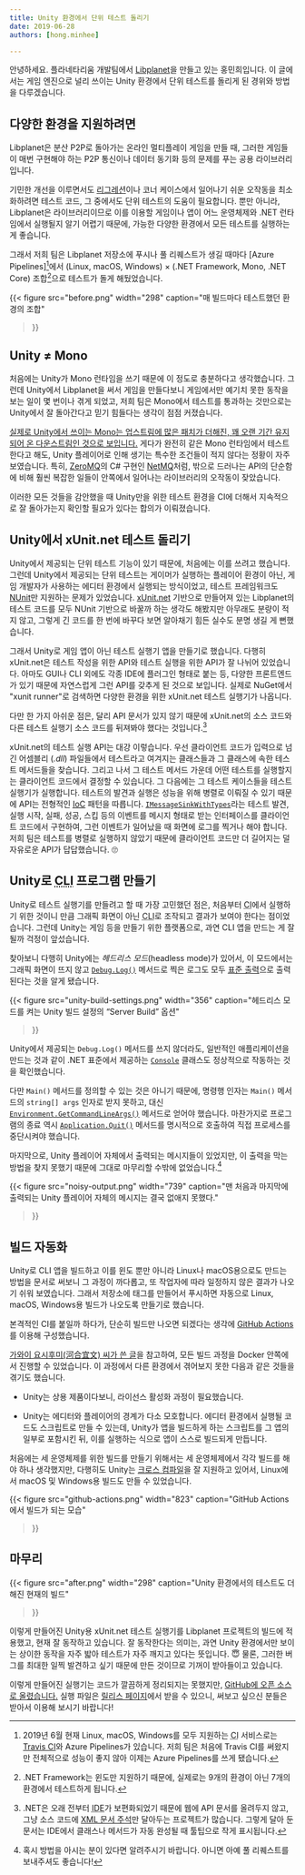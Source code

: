 ```yaml
---
title: Unity 환경에서 단위 테스트 돌리기
date: 2019-06-28
authors: [hong.minhee]

---
```


안녕하세요. 플라네타리움 개발팀에서 [Libplanet]을 만들고 있는 홍민희입니다.
이 글에서는 게임 엔진으로 널리 쓰이는 Unity 환경에서 단위 테스트를 돌리게
된 경위와 방법을 다루겠습니다.


다양한 환경을 지원하려면
------------------------

Libplanet은 분산 P2P로 돌아가는 온라인 멀티플레이 게임을 만들 때,
그러한 게임들이 매번 구현해야 하는 P2P 통신이나 데이터 동기화 등의
문제를 푸는 공용 라이브러리입니다.

기민한 개선을 이루면서도 [리그레션]이나 코너 케이스에서
일어나기 쉬운 오작동을 최소화하려면 테스트 코드, 그 중에서도 단위 테스트의
도움이 필요합니다.  뿐만 아니라, Libplanet은 라이브러리이므로
이를 이용할 게임이나 앱이 어느 운영체제와 .NET 런타임에서 실행될지
알기 어렵기 때문에, 가능한 다양한 환경에서 모든 테스트를 실행하는 게 좋습니다.

그래서 저희 팀은 Libplanet 저장소에 푸시나 풀 리퀘스트가 생길 때마다
[Azure Pipelines][^1]에서 (Linux, macOS, Windows) ×
(.NET Framework, Mono, .NET Core) 조합[^2]으로 테스트가 돌게
해뒀었습니다.

{{<
figure
  src="before.png"
  width="298"
  caption="매 빌드마다 테스트했던 환경의 조합"
>}}


Unity ≠ Mono
------------

처음에는 Unity가 Mono 런타임을 쓰기 때문에 이 정도로 충분하다고 생각했습니다.
그런데 Unity에서 Libplanet을 써서 게임을 만들다보니 게임에서만 예기치 못한
동작을 보는 일이 몇 번이나 겪게 되었고, 저희 팀은 Mono에서 테스트를 통과하는
것만으로는 Unity에서 잘 돌아간다고 믿기 힘들다는 생각이 점점 커졌습니다.

[실제로 Unity에서 쓰이는 Mono는 업스트림에 많은 패치가 더해진,
꽤 오랜 기간 유지되어 온 다운스트림인 것으로 보입니다.][unity-mono]
게다가 완전히 같은 Mono 런타임에서 테스트한다고 해도,
Unity 플레이어로 인해 생기는 특수한 조건들이 적지 않다는 정황이 자주 보였습니다.
특히, [ZeroMQ]의 C# 구현인 [NetMQ]처럼, 밖으로 드러나는 API의 단순함에
비해 훨씬 복잡한 일들이 안쪽에서 일어나는 라이브러리의 오작동이 잦았습니다.

이러한 모든 것들을 감안했을 때 Unity만을 위한 테스트 환경을 CI에 더해서
지속적으로 잘 돌아가는지 확인할 필요가 있다는 합의가 이뤄졌습니다.

Unity에서 xUnit.net 테스트 돌리기
---------------------------------

Unity에서 제공되는 단위 테스트 기능이 있기 때문에, 처음에는 이를 쓰려고
했습니다.
그런데 Unity에서 제공되는 단위 테스트는 게이머가 실행하는 플레이어 환경이 아닌,
게임 개발자가 사용하는 에디터 환경에서 실행되는 방식이었고,
테스트 프레임워크도 [NUnit]만 지원하는 문제가 있었습니다.
[xUnit.net] 기반으로 만들어져 있는 Libplanet의 테스트 코드를 모두
NUnit 기반으로 바꿀까 하는 생각도 해봤지만 아무래도 분량이 적지 않고,
그렇게 긴 코드를 한 번에 바꾸다 보면 알아채기 힘든 실수도 분명
생길 게 뻔했습니다.

그래서 Unity로 게임 앱이 아닌 테스트 실행기 앱을 만들기로 했습니다.
다행히 xUnit.net은 테스트 작성을 위한 API와 테스트 실행을 위한 API가 잘
나뉘어 있었습니다. 아마도 GUI나 CLI 외에도 각종 IDE에 플러그인 형태로 붙는 등,
다양한 프론트엔드가 있기 때문에 자연스럽게 그런 API를 갖추게 된 것으로 보입니다.
실제로 NuGet에서 "xunit runner"로 검색하면 다양한 환경을 위한 xUnit.net
테스트 실행기가 나옵니다.

다만 한 가지 아쉬운 점은, 달리 API 문서가 있지 않기 때문에 xUnit.net의
소스 코드와 다른 테스트 실행기 소스 코드를 뒤져봐야 했다는 것입니다.[^3]

xUnit.net의 테스트 실행 API는 대강 이렇습니다.  우선 클라이언트 코드가
입력으로 넘긴 어셈블리 (*.dll*) 파일들에서 테스트라고 여겨지는 클래스들과
그 클래스에 속한 테스트 메서드들을 찾습니다.
그리고 나서 그 테스트 메서드 가운데 어떤 테스트를 실행할지는
클라이언트 코드에서 결정할 수 있습니다. 그 다음에는 그 테스트 케이스들을
테스트 실행기가 실행합니다.
테스트의 발견과 실행은 성능을 위해 병렬로 이뤄질 수 있기 때문에
API는 전형적인 [<abbr title="inversion of control">IoC</abbr>][IoC]
패턴을 따릅니다.  [`IMessageSinkWithTypes`][IMessageSinkWithTypes]라는
테스트 발견, 실행 시작, 실패, 성공, 스킵 등의 이벤트를 메시지 형태로 받는
인터페이스를 클라이언트 코드에서 구현하여, 그런 이벤트가 일어났을 때
화면에 로그를 찍거나 해야 합니다. 저희 팀은 테스트를 병렬로 실행하지
않았기 때문에 클라이언트 코드만 더 길어지는 덜 자유로운 API가
답답했습니다. 🙄


Unity로 <abbr title="command-line interface">CLI</abbr> 프로그램 만들기
-----------------------------------------------------------------------

Unity로 테스트 실행기를 만들려고 할 때 가장 고민했던 점은, 처음부터
<abbr title="continuous integration">CI</abbr>에서 실행하기 위한 것이니 만큼
그래픽 화면이 아닌 <abbr title="command-line interface">CLI</abbr>로
조작되고 결과가 보여야 한다는 점이었습니다. 그런데 Unity는 게임 등을 만들기 위한
플랫폼으로, 과연 CLI 앱을 만드는 게 잘 될까 걱정이 앞섰습니다.

찾아보니 다행히 Unity에는 <dfn>헤드리스 모드</dfn>(headless mode)가 있어서,
이 모드에서는 그래픽 화면이 뜨지 않고 [`Debug.Log()`][Debug.Log] 메서드로
찍은 로그도 모두 [표준 출력][stdout]으로 출력된다는 것을 알게 됐습니다.

{{<
figure
  src="unity-build-settings.png"
  width="356"
  caption="헤드리스 모드를 켜는 Unity 빌드 설정의 <q>Server Build</q> 옵션"
>}}

Unity에서 제공되는 `Debug.Log()` 메서드를 쓰지 않더라도, 일반적인 애플리케이션을
만드는 것과 같이 .NET 표준에서 제공하는 [`Console`][Console] 클래스도
정상적으로 작동하는 것을 확인했습니다.

다만 `Main()` 메서드를 정의할 수 있는 것은 아니기 때문에, 명령행 인자는
`Main()` 메서드의 `string[] args` 인자로 받지 못하고, 대신
[`Environment.GetCommandLineArgs()`][GetCommandLineArgs] 메서드로
얻어야 했습니다. 마찬가지로 프로그램의 종료 역시 [`Application.Quit()`][Quit]
메서드를 명시적으로 호출하여 직접 프로세스를 중단시켜야 했습니다.

마지막으로, Unity 플레이어 자체에서 출력되는 메시지들이 있었지만, 이 출력을 막는
방법을 찾지 못했기 때문에 그대로 마무리할 수밖에 없었습니다.[^4]

{{<
figure
  src="noisy-output.png"
  width="739"
  caption="맨 처음과 마지막에 출력되는 Unity 플레이어 자체의 메시지는 결국 없애지 못했다."
>}}


빌드 자동화
-----------

Unity로 CLI 앱을 빌드하고 이를 윈도 뿐만 아니라 Linux나 macOS용으로도
만드는 방법을 문서로 써보니 그 과정이 까다롭고, 또 작업자에 따라 일정하지
않은 결과가 나오기 쉬워 보였습니다.  그래서 저장소에 태그를 만들어서 푸시하면
자동으로 Linux, macOS, Windows용 빌드가 나오도록 만들기로 했습니다.

본격적인 CI를 붙일까 하다가, 단순히 빌드만 나오면 되겠다는 생각에
[GitHub Actions]를 이용해 구성했습니다.

[가와이 요시후미(河合宜文) 씨가 쓴 글][5]을 참고하여, 모든 빌드 과정을 Docker
안쪽에서 진행할 수 있었습니다. 이 과정에서 다른 환경에서 겪어보지 못한 다음과 같은
것들을 겪기도 했습니다.

- Unity는 상용 제품이다보니, 라이선스 활성화 과정이 필요했습니다.

- Unity는 에디터와 플레이어의 경계가 다소 모호합니다. 에디터 환경에서
  실행될 코드도 스크립트로 만들 수 있는데, Unity가 앱을 빌드하게 하는
  스크립트를 그 앱의 일부로 포함시킨 뒤, 이를 실행하는 식으로 앱이
  스스로 빌드되게 만듭니다.

처음에는 세 운영체제를 위한 빌드를 만들기 위해서는 세 운영체제에서 각각
빌드를 해야 하나 생각했지만, 다행히도 Unity는 [크로스 컴파일][6]을
잘 지원하고 있어서, Linux에서 macOS 및 Windows용 빌드도 만들 수 있었습니다.

{{<
figure
  src="github-actions.png"
  width="823"
  caption="GitHub Actions에서 빌드가 되는 모습"
>}}


마무리
------

{{<
figure
  src="after.png"
  width="298"
  caption="Unity 환경에서의 테스트도 더해진 현재의 빌드"
>}}

이렇게 만들어진 Unity용 xUnit.net 테스트 실행기를 Libplanet 프로젝트의
빌드에 적용했고, 현재 잘 동작하고 있습니다. 잘 동작한다는 의미는,
과연 Unity 환경에서만 보이는 상이한 동작을 자주 밟아 테스트가 자주
깨지고 있다는 뜻입니다. 😇 물론, 그러한 버그를 최대한 일찍 발견하고 싶기
때문에 만든 것이므로 기꺼이 받아들이고 있습니다.

이렇게 만들어진 실행기는 코드가 깔끔하게 정리되지는 못했지만,
[GitHub에 오픈 소스로 올렸습니다.][7]
실행 파일은 [릴리스 페이지][8]에서 받을 수 있으니, 써보고 싶으신
분들은 받아서 이용해 보시기 바랍니다!

[Libplanet]: https://libplanet.io/
[리그레션]: https://en.wikipedia.org/wiki/Software_regression
[Azure Pipelines]: https://dev.azure.com/planetarium/libplanet/_build?definitionId=3
[Travis CI]: https://travis-ci.com/
[unity-mono]: https://github.com/Unity-Technologies/mono
[ZeroMQ]: http://zeromq.org/
[NetMQ]: https://github.com/zeromq/netmq
[NUnit]: https://nunit.org/
[xUnit.net]: https://xunit.net/
[xmldoc]: https://docs.microsoft.com/dotnet/csharp/programming-guide/xmldoc/
[IoC]: https://ko.wikipedia.org/wiki/%EC%A0%9C%EC%96%B4_%EB%B0%98%EC%A0%84
[IMessageSinkWithTypes]: https://github.com/xunit/xunit/blob/2.4.1/src/xunit.runner.utility/Messages/IMessageSinkWithTypes.cs
[Debug.Log]: https://docs.unity3d.com/ScriptReference/Debug.Log.html
[stdout]: https://ko.wikipedia.org/wiki/%ED%91%9C%EC%A4%80_%EC%8A%A4%ED%8A%B8%EB%A6%BC#%ED%91%9C%EC%A4%80_%EC%B6%9C%EB%A0%A5_(stdout)
[Console]: https://docs.microsoft.com/dotnet/api/system.console
[GetCommandLineArgs]: https://docs.microsoft.com/dotnet/api/system.environment.getcommandlineargs
[Quit]: https://docs.unity3d.com/ScriptReference/Application.Quit.html
[GitHub Actions]: https://github.com/features/actions
[5]: https://medium.com/@neuecc/using-circle-ci-to-build-test-make-unitypackage-on-unity-9f9fa2b3adfd
[6]: https://ko.wikipedia.org/wiki/%ED%81%AC%EB%A1%9C%EC%8A%A4_%EC%BB%B4%ED%8C%8C%EC%9D%BC%EB%9F%AC
[7]: https://github.com/planetarium/xunit-unity-runner
[8]: https://github.com/planetarium/xunit-unity-runner/releases

[^1]: 2019년 6월 현재 Linux, macOS, Windows를 모두 지원하는 <abbr title="continuous integration">CI</abbr> 서비스로는 [Travis CI]와 Azure Pipelines가 있습니다. 저희 팀은 처음에 Travis CI를 써왔지만 전체적으로 성능이 좋지 않아 이제는 Azure Pipelines를 쓰게 됐습니다.
[^2]: .NET Framework는 윈도만 지원하기 때문에, 실제로는 9개의 환경이 아닌 7개의 환경에서 테스트하게 됩니다.
[^3]: .NET은 오래 전부터 <abbr title="integrated development environment">IDE</abbr>가 보편화되었기 때문에 웹에 API 문서를 올려두지 않고, 그냥 소스 코드에 [XML 문서 주석][xmldoc]만 달아두는 프로젝트가 많습니다. 그렇게 달아 둔 문서는 IDE에서 클래스나 메서드가 자동 완성될 때 툴팁으로 작게 표시됩니다.
[^4]: 혹시 방법을 아시는 분이 있다면 알려주시기 바랍니다. 아니면 아예 풀 리퀘스트를 보내주셔도 좋습니다!
